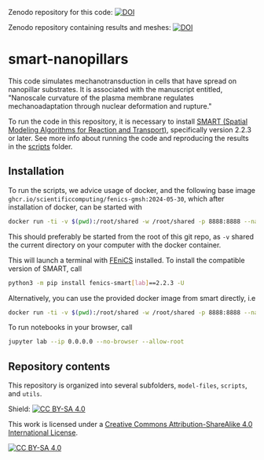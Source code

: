 Zenodo repository for this code: [![DOI](https://zenodo.org/badge/DOI/10.5281/zenodo.13952739.svg)](https://doi.org/10.5281/zenodo.13952739)

Zenodo repository containing results and meshes: [![DOI](https://zenodo.org/badge/DOI/10.5281/zenodo.13948827.svg)](https://doi.org/10.5281/zenodo.13948827)

# smart-nanopillars

This code simulates mechanotransduction in cells that have spread on nanopillar substrates.
It is associated with the manuscript entitled, "Nanoscale curvature of the plasma membrane regulates mechanoadaptation through nuclear deformation and rupture."

To run the code in this repository, it is necessary to install [SMART (Spatial Modeling Algorithms for Reaction and Transport)](https://github.com/RangamaniLabUCSD/smart.git), specifically version 2.2.3 or later.
See more info about running the code and reproducing the results in the [scripts](scripts) folder.

## Installation

To run the scripts, we advice usage of docker, and the following base image
`ghcr.io/scientificcomputing/fenics-gmsh:2024-05-30`, which after installation of docker, can be started with

```bash
docker run -ti -v $(pwd):/root/shared -w /root/shared -p 8888:8888 --name smart-comp-sci  ghcr.io/scientificcomputing/fenics-gmsh:2024-05-30
```

This should preferably be started from the root of this git repo, as `-v` shared the current directory on your computer with the docker container.

This will launch a terminal with [FEniCS](https://bitbucket.org/fenics-project/dolfin/src/master/) installed.
To install the compatible version of SMART, call

```bash
python3 -m pip install fenics-smart[lab]==2.2.3 -U
```
Alternatively, you can use the provided docker image from smart directly, i.e
```bash
docker run -ti -v $(pwd):/root/shared -w /root/shared -p 8888:8888 --name smart-comp-sci  ghcr.io/rangamanilabucsd/smart-lab:v2.2.3
```

To run notebooks in your browser, call

```bash
jupyter lab --ip 0.0.0.0 --no-browser --allow-root
```

## Repository contents

This repository is organized into several subfolders, `model-files`, `scripts`, and `utils`.

Shield: [![CC BY-SA 4.0][cc-by-sa-shield]][cc-by-sa]

This work is licensed under a
[Creative Commons Attribution-ShareAlike 4.0 International License][cc-by-sa].

[![CC BY-SA 4.0][cc-by-sa-image]][cc-by-sa]

[cc-by-sa]: http://creativecommons.org/licenses/by-sa/4.0/
[cc-by-sa-image]: https://licensebuttons.net/l/by-sa/4.0/88x31.png
[cc-by-sa-shield]: https://img.shields.io/badge/License-CC%20BY--SA%204.0-lightgrey.svg